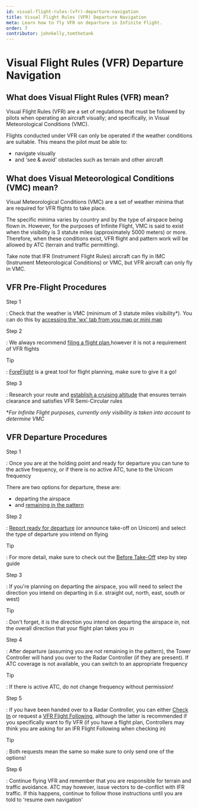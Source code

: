 ```yaml
---
id: visual-flight-rules-(vfr)-departure-navigation
title: Visual Flight Rules (VFR) Departure Navigation
meta: Learn how to fly VFR on departure in Infinite Flight.
order: 7
contributor: johnkelly,tomthetank
---
```


# Visual Flight Rules (VFR) Departure Navigation



## What does Visual Flight Rules (VFR) mean?

Visual Flight Rules (VFR) are a set of regulations that must be followed by pilots when operating an aircraft visually; and specifically, in Visual Meteorological Conditions (VMC). 



Flights conducted under VFR can only be operated if the weather conditions are suitable. This means the pilot must be able to:



- navigate visually
- and 'see & avoid' obstacles such as terrain and other aircraft



## What does Visual Meteorological Conditions (VMC) mean?

Visual Meteorological Conditions (VMC) are a set of weather minima that are required for VFR flights to take place. 



The specific minima varies by country and by the type of airspace being flown in. However, for the purposes of Infinite Flight, VMC is said to exist when the visibility is 3 statute miles (approximately 5000 meters) or more. Therefore, when these conditions exist, VFR flight and pattern work will be allowed by ATC (terrain and traffic permitting).



Take note that IFR (Instrument Flight Rules) aircraft can fly in IMC (Instrument Meteorological Conditions) or VMC, but VFR aircraft can only fly in VMC.



## VFR Pre-Flight Procedures

Step 1

: Check that the weather is VMC (minimum of 3 statute miles visibility*). You can do this by [accessing the 'wx' tab from you map or mini map](/guide/getting-started/pilot-user-interface/flight-planning#getting-more-from-your-map-and-mini-map)



Step 2

: We always recommend [filing a flight plan](/guide/flying-guide/on-the-ground/flight-planning#flight-planning),however it is not a requirement of VFR flights



Tip

: [ForeFlight](/guide/getting-started/home-user-interface/settings#foreflight) is a great tool for flight planning, make sure to give it a go!



Step 3

: Research your route and [establish a cruising altitude](/guide/flying-guide/take-off-to-cruise/step-climbs-and-cruising-altitudes#ifr%2Fvfr-semi-circular-rules) that ensures terrain clearance and satisfies VFR Semi-Circular rules



**For Infinite Flight purposes, currently only visibility is taken into account to determine VMC*



## VFR Departure Procedures



Step 1

: Once you are at the holding point and ready for departure you can tune to the active frequency, or if there is no active ATC, tune to the Unicom frequency



There are two options for departure, these are:

- departing the airspace
- and [remaining in the pattern](/guide/flying-guide/take-off-to-cruise/remaining-in-the-pattern#remaining-in-the-pattern)



Step 2

: [Report ready for departure](/guide/flying-guide/atc-communication/take-off-and-departure#take-off-communication-summary) (or announce take-off on Unicom) and select the type of departure you intend on flying



Tip

: For more detail, make sure to check out the [Before Take-Off](/guide/flying-guide/take-off-to-cruise/before-take-off#before-take-off) step by step guide



Step 3

: If you're planning on departing the airspace, you will need to select the direction you intend on departing in (i.e. straight out, north, east, south or west)



Tip

: Don't forget, it is the direction you intend on departing the airspace in, not the overall direction that your flight plan takes you in 



Step 4

: After departure (assuming you are not remaining in the pattern), the Tower Controller will hand you over to the Radar Controller (if they are present). If ATC coverage is not available, you can switch to an appropriate frequency



Tip

: If there is active ATC, do not change frequency without permission!



Step 5

: If you have been handed over to a Radar Controller, you can either [Check In](/guide/atc-manual/6.-radar/6.4-departure-check-in#the-use-of-check-in) or request a [VFR Flight Following](/guide/atc-manual/6.-radar/6.5-flight-following#6.5-flight-following), although the latter is recommended if you specifically want to fly VFR (if you have a flight plan, Controllers may think you are asking for an IFR Flight Following when checking in)



Tip

: Both requests mean the same so make sure to only send one of the options!



Step 6

: Continue flying VFR and remember that you are responsible for terrain and traffic avoidance. ATC may however, issue vectors to de-conflict with IFR traffic. If this happens, continue to follow those instructions until you are told to 'resume own navigation'  